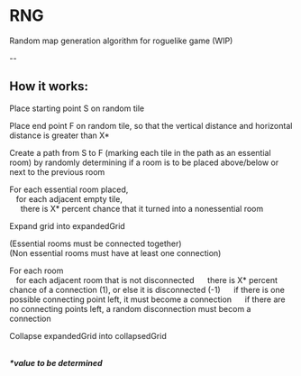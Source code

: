 # RNG
Random map generation algorithm for roguelike game (WIP)

--

## How it works:

Place starting point S on random tile

Place end point F on random tile, so that the vertical distance and horizontal distance is greater than X*

Create a path from S to F (marking each tile in the path as an essential room) by randomly determining if a room is to be placed above/below or next to the previous room

For each essential room placed,  
&nbsp;&nbsp; for each adjacent empty tile,  
&nbsp;&nbsp;&nbsp;&nbsp; there is X* percent chance that it turned into a nonessential room

Expand grid into expandedGrid

(Essential rooms must be connected together)  
(Non essential rooms must have at least one connection)

For each room  
&nbsp;&nbsp; for each adjacent room that is not disconnected
&nbsp;&nbsp;&nbsp;&nbsp; there is X* percent chance of a connection (1), or else it is disconnected (-1)
&nbsp;&nbsp;&nbsp;&nbsp; if there is one possible connecting point left, it must become a connection
&nbsp;&nbsp;&nbsp;&nbsp; if there are no connecting points left, a random disconnection must becom a connection

Collapse expandedGrid into collapsedGrid
<br/><br/>

***\*value to be determined***
